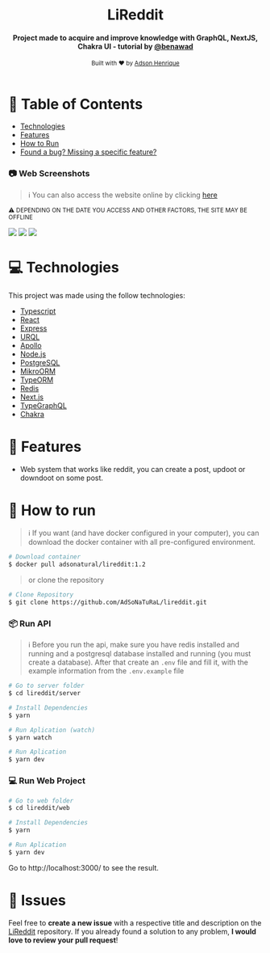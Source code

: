 <div align="center">
   <h1>LiReddit</h1>
   <h4>Project made to acquire and improve knowledge with GraphQL, NextJS, Chakra UI - tutorial by <a href="https://youtu.be/I6ypD7qv3Z8">@benawad</a> </h4>
  <sub>Built with ❤︎ by
    <a href="https://github.com/AdSoNaTuRaL">Adson Henrique</a>
  </sub>
</div>

<br/>

# 🧾 Table of Contents

* [Technologies](#computer-technologies)
* [Features](#rocket-features)
* [How to Run](#construction_worker-how-to-run)
* [Found a bug? Missing a specific feature?](#bug-issues)

### :camera: Web Screenshots

> :information_source: You can also access the website online by clicking [here](https://adsonatural.online/)

<sub>:warning: DEPENDING ON THE DATE YOU ACCESS AND OTHER FACTORS, THE SITE MAY BE OFFLINE </sub><br/>

<div aling="center">
  <img src="https://user-images.githubusercontent.com/26275918/100002550-07f16580-2dc5-11eb-9341-a9791e4bcfbd.png">
  <img src="https://user-images.githubusercontent.com/26275918/100002556-09229280-2dc5-11eb-8d97-b1737af8b37e.png">
  <img src="https://user-images.githubusercontent.com/26275918/100002557-0a53bf80-2dc5-11eb-9a25-454dd02b8c3b.png">
</div>

# :computer: Technologies
This project was made using the follow technologies:

* [Typescript](https://www.typescriptlang.org/)      
* [React](https://reactjs.org/)      
* [Express](https://expressjs.com/)       
* [URQL](https://formidable.com/open-source/urql/)       
* [Apollo](https://www.apollographql.com/docs/)       
* [Node.js](https://nodejs.org/en/)       
* [PostgreSQL](https://www.postgresql.org/)       
* [MikroORM](https://mikro-orm.io/)       
* [TypeORM](https://typeorm.io/#/)       
* [Redis](https://redis.io/)       
* [Next.js](https://nextjs.org/)       
* [TypeGraphQL](https://typegraphql.com/)       
* [Chakra](https://chakra-ui.com/)

# :rocket: Features

* Web system that works like reddit, you can create a post, updoot or downdoot on some post.

# :construction_worker: How to run
> :information_source: If you want (and have docker configured in your computer), you can download the docker container with all pre-configured environment.
```bash
# Download container
$ docker pull adsonatural/lireddit:1.2
```
> or clone the repository
```bash
# Clone Repository
$ git clone https://github.com/AdSoNaTuRaL/lireddit.git
```
### 📦 Run API
> ℹ️  Before you run the api, make sure you have redis installed and running and a postgresql database installed and running (you must create a database). After that create an `.env` file and fill it, with the example information from the `.env.example` file
```bash
# Go to server folder
$ cd lireddit/server

# Install Dependencies
$ yarn

# Run Aplication (watch)
$ yarn watch

# Run Aplication
$ yarn dev
```
### 💻 Run Web Project

```bash
# Go to web folder
$ cd lireddit/web

# Install Dependencies
$ yarn

# Run Aplication
$ yarn dev
```
Go to http://localhost:3000/ to see the result.

# :bug: Issues

Feel free to **create a new issue** with a respective title and description on the [LiReddit](https://github.com/AdSoNaTuRaL/lireddit/issues) repository. If you already found a solution to any problem, **I would love to review your pull request**!
